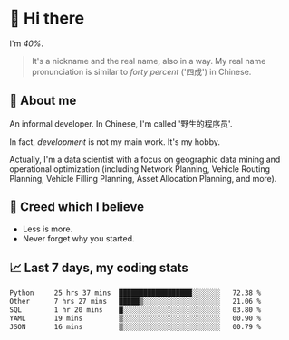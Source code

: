 # 👋 Hi there

I'm *40%*.

> It's a nickname and the real name, also in a way.
> My real name pronunciation is similar to *forty percent* ('四成') in Chinese.

## :speech_balloon: About me

An informal developer. In Chinese, I'm called '野生的程序员'.

In fact, _development_ is not my main work. It's my hobby.

Actually, I'm a data scientist with a focus on geographic data mining and operational optimization (including Network Planning, Vehicle Routing Planning, Vehicle Filling Planning, Asset Allocation Planning, and more).

## :see_no_evil: Creed which I believe

- Less is more.
- Never forget why you started.

## :chart_with_upwards_trend: Last 7 days, my coding stats

<!--START_SECTION:waka-->

```txt
Python     25 hrs 37 mins  ██████████████████░░░░░░░   72.38 %
Other      7 hrs 27 mins   █████▒░░░░░░░░░░░░░░░░░░░   21.06 %
SQL        1 hr 20 mins    █░░░░░░░░░░░░░░░░░░░░░░░░   03.80 %
YAML       19 mins         ▒░░░░░░░░░░░░░░░░░░░░░░░░   00.90 %
JSON       16 mins         ▒░░░░░░░░░░░░░░░░░░░░░░░░   00.79 %
```

<!--END_SECTION:waka-->
